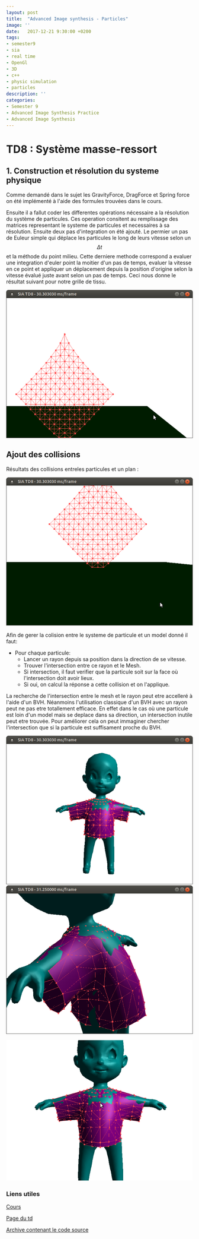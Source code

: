```yaml
---
layout: post
title:  "Advanced Image synthesis - Particles"
image: ''
date:   2017-12-21 9:30:00 +0200
tags: 
- semester9 
- sia
- real time
- OpenGl
- 3D
- c++
- physic simulation
- particles
description: ''
categories:
- Semester 9
- Advanced Image Synthesis Practice
- Advanced Image Synthesis
---
```


# TD8 : Système masse-ressort

## 1. Construction et résolution du systeme physique

Comme demandé dans le sujet les GravityForce, DragForce et Spring force on été implémenté à l'aide des formules trouvées dans le cours.

Ensuite il a fallut coder les differentes opérations nécessaire a la résolution du système de particules. Ces operation consitent au remplissage des matrices representant le systeme de particules et necessaires à sa résolution. Ensuite deux pas d'integration on été ajouté. Le permier un pas de Euleur simple qui déplace les particules le long de leurs vitesse selon un $$ \Delta t $$ et la méthode du point milieu. Cette derniere methode correspond a evaluer une integration d'euler point la moitier d'un pas de temps, evaluer la vitesse en ce point et appliquer un déplacement depuis la position d'origine selon la vitesse évalué juste avant selon un pas de temps. Ceci nous donne le résultat suivant pour notre grille de tissu.

![simple](/assets/img/sia/td-particles/simple.png)

## Ajout des collisions

Résultats des collisions entreles particules et un plan : 

![simple coll](/assets/img/sia/td-particles/simple-collision.png)

Afin de gerer la colision entre le systeme de particule et un model donné il faut: 
* Pour chaque particule: 
  * Lancer un rayon depuis sa position dans la direction de se vitesse.
  * Trouver l'intersection entre ce rayon et le Mesh.
  * Si intersection, il faut verifier que la particule soit sur la face où l'intersection doit avoir lieux.
  * Si oui, on calcul la réponse a cette collision et on l'applique.
  
La recherche de l'intersection entre le mesh et le rayon peut etre accelleré à l'aide d'un BVH. Néanmoins l'utilisation classique d'un BVH avec un rayon peut ne pas etre totallement efficace. En effet dans le cas où une particule est loin d'un model mais se deplace dans sa direction, un intersection inutile peut etre trouvée. Pour améliorer cela on peut immaginer chercher l'intersection que si la particule est suffisament proche du BVH.

![collision](/assets/img/sia/td-particles/collision.png) ![zoom](/assets/img/sia/td-particles/zoom.png)

![gif](/assets/img/sia/td-particles/gif.gif)

### Liens utiles 

[Cours](http://www.labri.fr/perso/pbenard/teaching/sia/slides/AnimPhysique.pdf)

[Page du td](http://www.labri.fr/perso/pbenard/teaching/sia/td8.html)

[Archive contenant le code source](/assets/archives/sia/sia_td8_delpeyroux.zip)
